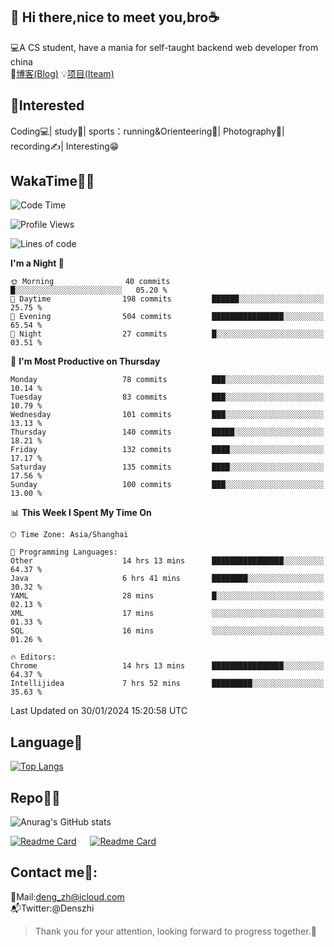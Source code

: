 👋 Hi there,nice to meet you,bro☕
---
💻A CS student, have a mania for self-taught backend web developer from china   
📌[博客(Blog)](https://github.com/HealUP/MyBlog)
💡[项目(Iteam)](https://healup.github.io/)

 <!-- waka-box start -->
 <!-- waka-box end -->
 
🧲**Interested**
--
Coding💻| study📖| sports：running&Orienteering🏃‍| Photography📸| recording✍️| Interesting😁

WakaTime👨‍💻
---
<!--START_SECTION:waka-->
![Code Time](http://img.shields.io/badge/Code%20Time-616%20hrs%203%20mins-blue)

![Profile Views](http://img.shields.io/badge/Profile%20Views-1-blue)

![Lines of code](https://img.shields.io/badge/From%20Hello%20World%20I%27ve%20Written-205.0%20thousand%20lines%20of%20code-blue)

**I'm a Night 🦉** 

```text
🌞 Morning                40 commits          █░░░░░░░░░░░░░░░░░░░░░░░░   05.20 % 
🌆 Daytime                198 commits         ██████░░░░░░░░░░░░░░░░░░░   25.75 % 
🌃 Evening                504 commits         ████████████████░░░░░░░░░   65.54 % 
🌙 Night                  27 commits          █░░░░░░░░░░░░░░░░░░░░░░░░   03.51 % 
```
📅 **I'm Most Productive on Thursday** 

```text
Monday                   78 commits          ███░░░░░░░░░░░░░░░░░░░░░░   10.14 % 
Tuesday                  83 commits          ███░░░░░░░░░░░░░░░░░░░░░░   10.79 % 
Wednesday                101 commits         ███░░░░░░░░░░░░░░░░░░░░░░   13.13 % 
Thursday                 140 commits         █████░░░░░░░░░░░░░░░░░░░░   18.21 % 
Friday                   132 commits         ████░░░░░░░░░░░░░░░░░░░░░   17.17 % 
Saturday                 135 commits         ████░░░░░░░░░░░░░░░░░░░░░   17.56 % 
Sunday                   100 commits         ███░░░░░░░░░░░░░░░░░░░░░░   13.00 % 
```


📊 **This Week I Spent My Time On** 

```text
🕑︎ Time Zone: Asia/Shanghai

💬 Programming Languages: 
Other                    14 hrs 13 mins      ████████████████░░░░░░░░░   64.37 % 
Java                     6 hrs 41 mins       ████████░░░░░░░░░░░░░░░░░   30.32 % 
YAML                     28 mins             █░░░░░░░░░░░░░░░░░░░░░░░░   02.13 % 
XML                      17 mins             ░░░░░░░░░░░░░░░░░░░░░░░░░   01.33 % 
SQL                      16 mins             ░░░░░░░░░░░░░░░░░░░░░░░░░   01.26 % 

🔥 Editors: 
Chrome                   14 hrs 13 mins      ████████████████░░░░░░░░░   64.37 % 
Intellijidea             7 hrs 52 mins       █████████░░░░░░░░░░░░░░░░   35.63 % 
```


 Last Updated on 30/01/2024 15:20:58 UTC
<!--END_SECTION:waka-->

Language🚀
---
[![Top Langs](https://github-readme-stats.vercel.app/api/top-langs/?username=HealUP&layout=compact&hide_border=true)](https://github.com/HealUP)

Repo🧑‍💻
---
![Anurag's GitHub stats](https://github-readme-stats.vercel.app/api?username=HealUP&count_private=true&show_icons=true&theme=gruvbox&hide_border=true) 

[![Readme Card](https://github-readme-stats.vercel.app/api/pin/?username=HealUP&repo=InternetEy&theme=transparent)](https://github.com/HealUP/InternetEy) &emsp;
[![Readme Card](https://github-readme-stats.vercel.app/api/pin/?username=HealUP&repo=CampusExperience&theme=transparent)](https://github.com/HealUP/CampusExperience)


Contact me📱:
---
📮Mail:deng_zh@icloud.com  
📬Twitter:@Denszhi  

> Thank you for your attention, looking forward to progress together.🎉
